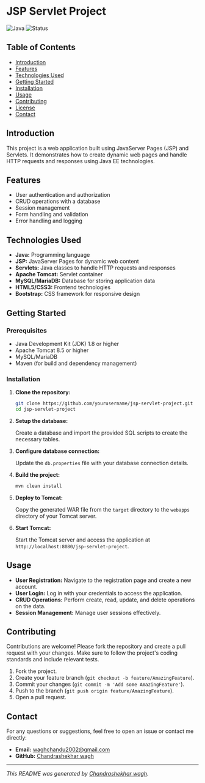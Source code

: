
# JSP Servlet Project
![Java](https://img.shields.io/badge/java-%3E%3D%201.8-blue.svg)
![Status](https://img.shields.io/badge/status-active-brightgreen.svg)

## Table of Contents

- [Introduction](#introduction)
- [Features](#features)
- [Technologies Used](#technologies-used)
- [Getting Started](#getting-started)
- [Installation](#installation)
- [Usage](#usage)
- [Contributing](#contributing)
- [License](#license)
- [Contact](#contact)

## Introduction

This project is a web application built using JavaServer Pages (JSP) and Servlets. It demonstrates how to create dynamic web pages and handle HTTP requests and responses using Java EE technologies.

## Features

- User authentication and authorization
- CRUD operations with a database
- Session management
- Form handling and validation
- Error handling and logging

## Technologies Used

- **Java:** Programming language
- **JSP:** JavaServer Pages for dynamic web content
- **Servlets:** Java classes to handle HTTP requests and responses
- **Apache Tomcat:** Servlet container
- **MySQL/MariaDB:** Database for storing application data
- **HTML5/CSS3:** Frontend technologies
- **Bootstrap:** CSS framework for responsive design

## Getting Started

### Prerequisites

- Java Development Kit (JDK) 1.8 or higher
- Apache Tomcat 8.5 or higher
- MySQL/MariaDB
- Maven (for build and dependency management)

### Installation

1. **Clone the repository:**

   ```bash
   git clone https://github.com/yourusername/jsp-servlet-project.git
   cd jsp-servlet-project
   ```

2. **Setup the database:**

   Create a database and import the provided SQL scripts to create the necessary tables.

3. **Configure database connection:**

   Update the `db.properties` file with your database connection details.

4. **Build the project:**

   ```bash
   mvn clean install
   ```

5. **Deploy to Tomcat:**

   Copy the generated WAR file from the `target` directory to the `webapps` directory of your Tomcat server.

6. **Start Tomcat:**

   Start the Tomcat server and access the application at `http://localhost:8080/jsp-servlet-project`.

## Usage

- **User Registration:** Navigate to the registration page and create a new account.
- **User Login:** Log in with your credentials to access the application.
- **CRUD Operations:** Perform create, read, update, and delete operations on the data.
- **Session Management:** Manage user sessions effectively.

## Contributing

Contributions are welcome! Please fork the repository and create a pull request with your changes. Make sure to follow the project's coding standards and include relevant tests.

1. Fork the project.
2. Create your feature branch (`git checkout -b feature/AmazingFeature`).
3. Commit your changes (`git commit -m 'Add some AmazingFeature'`).
4. Push to the branch (`git push origin feature/AmazingFeature`).
5. Open a pull request.

## Contact

For any questions or suggestions, feel free to open an issue or contact me directly:

- **Email:** waghchandu2002@gmail.com
- **GitHub:** [Chandrashekhar wagh](https://github.com/Chandrashekharwagh)

---

*This README was generated by [Chandrashekhar wagh](https://github.com/Chandrashekharwagh).*
